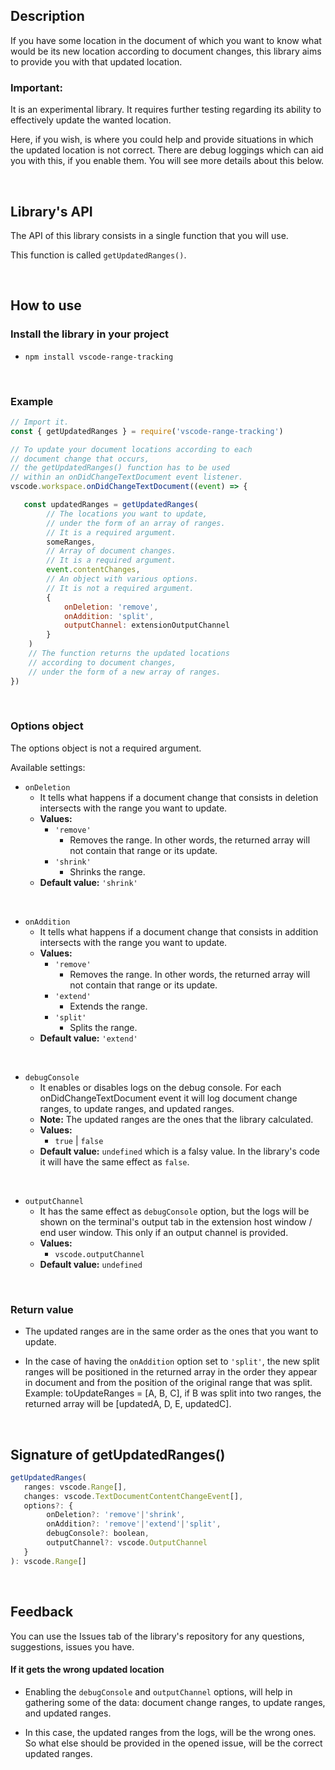 ## Description

If you have some location in the document of which you want to know what would be its new location according to document changes, this library aims to provide you with that updated location.

### Important: 
It is an experimental library. It requires further testing regarding its ability to effectively update the wanted location.

Here, if you wish, is where you could help and provide situations in which the updated location is not correct. There are debug loggings which can aid you with this, if you enable them. You will see more details about this below.

<br>

## Library's API

The API of this library consists in a single function that you will use.

This function is called `getUpdatedRanges()`.

<br>

## How to use

### Install the library in your project

- `npm install vscode-range-tracking`

<br>

### Example

```javascript
// Import it.
const { getUpdatedRanges } = require('vscode-range-tracking')

// To update your document locations according to each
// document change that occurs,
// the getUpdatedRanges() function has to be used 
// within an onDidChangeTextDocument event listener.
vscode.workspace.onDidChangeTextDocument((event) => {

   const updatedRanges = getUpdatedRanges(
		// The locations you want to update,
		// under the form of an array of ranges.
		// It is a required argument.
		someRanges,
		// Array of document changes.
		// It is a required argument.
		event.contentChanges,
		// An object with various options.
		// It is not a required argument.
		{ 
			onDeletion: 'remove',
			onAddition: 'split',
			outputChannel: extensionOutputChannel
		}
	) 
	// The function returns the updated locations
	// according to document changes,
	// under the form of a new array of ranges.
})
```

<br>

### Options object
The options object is not a required argument.

Available settings:

- ```onDeletion```
	- It tells what happens if a document change that consists in deletion intersects with the range you want to update.
	- **Values:**
		- ```'remove'```
			- Removes the range. In other words, the returned array will not contain that range or its update.
		- ```'shrink'```
			- Shrinks the range.
	- **Default value:** ```'shrink'```

<br>

- ```onAddition```
	- It tells what happens if a document change that consists in addition intersects with the range you want to update.
	- **Values:**
		- ```'remove'```
			- Removes the range. In other words, the returned array will not contain that range or its update.
		- ```'extend'```
			- Extends the range.
		- ```'split'```
			- Splits the range.
	- **Default value:** ```'extend'```

<br>

- ```debugConsole```
	- It enables or disables logs on the debug console. For each onDidChangeTextDocument event it will log document change ranges, to update ranges, and updated ranges. 
	- **Note:**  The updated ranges are the ones that the library calculated.
	- **Values:**
		- ```true``` | ```false```
	- **Default value:** ```undefined``` which is a falsy value. In the library's code it will have the same effect as ```false```.

<br>

- ```outputChannel```
	- It has the same effect as ```debugConsole``` option, but the logs will be shown on the terminal's output tab in the extension host window / end user window. This only if an output channel is provided.
	- **Values:**
		- ```vscode.outputChannel```
	- **Default value:** ```undefined```

<br>
	
### Return value

- The updated ranges are in the same order as the ones that you want to update.

- In the case of having the ```onAddition``` option set to ```'split'```, the new split ranges will be positioned in the returned array in the order they appear in document and from the position of the original range that was split. Example: toUpdateRanges = [A, B, C], if B was split into two ranges, the returned array will be [updatedA, D, E, updatedC].



<br>

## Signature of getUpdatedRanges()

```javascript
getUpdatedRanges(
   ranges: vscode.Range[],
   changes: vscode.TextDocumentContentChangeEvent[],
   options?: {
		onDeletion?: 'remove'|'shrink',
		onAddition?: 'remove'|'extend'|'split',
		debugConsole?: boolean,
		outputChannel?: vscode.OutputChannel
   }
): vscode.Range[]
```

<br>

## Feedback

You can use the Issues tab of the library's repository for any questions, suggestions, issues you have.

#### If it gets the wrong updated location

- Enabling the ```debugConsole``` and ```outputChannel``` options, will help in gathering some of the data: document change ranges, to update ranges, and updated ranges.

- In this case, the updated ranges from the logs, will be the wrong ones. So what else should be provided in the opened issue, will be the correct updated ranges.
